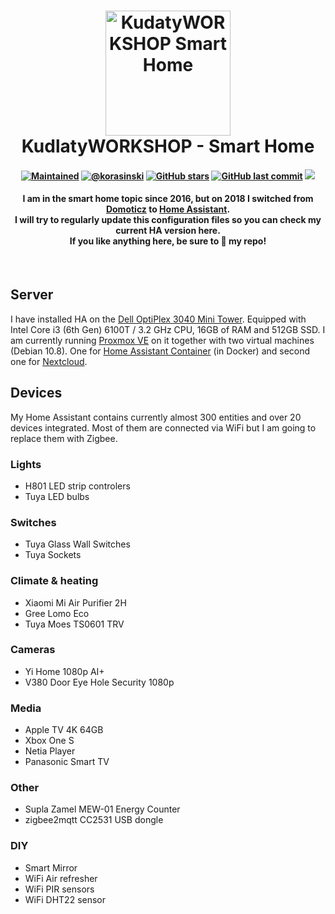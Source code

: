 <h1 align="center">
  <a name="logo" href="https://www.kudlatyworkshop.com/"><img src="https://avatars.githubusercontent.com/u/48629045?s=460&u=631080e5ff9d75d8797a76893da3aed746fde32d&v=4" alt="KudatyWORKSHOP Smart Home" width="200"></a>
  <br>
  KudlatyWORKSHOP - Smart Home
</h1>
<div align="center">
  <h4>
  <a href=""><img alt="Maintained" src="https://img.shields.io/maintenance/yes/2021.svg?style=flat"></img></a>
  <a href=""><img alt="@korasinski" src="https://img.shields.io/badge/maintainer-%20%40korasinski-blue.svg?style=flat"></img></a>
  <a href="https://github.com/korasinski/ha-config/stargazers"><img alt="GitHub stars" src="https://img.shields.io/github/stars/korasinski/ha-config"></a>
  <a href="https://github.com/korasinski/ha-config/commits"><img alt="GitHub last commit" src="https://img.shields.io/github/last-commit/korasinski/ha-config?color=yellow"></img></a>
  <a href="https://www.buymeacoffee.com/korasinski"><img src="https://img.shields.io/static/v1.svg?label=%20&message=Buy%20me%20a%20coffee&color=6f4e37&logo=buy%20me%20a%20coffee&logoColor=white"></img></a>
  </h4>
</div>
<h4 align="center">I am in the smart home topic since 2016, but on 2018 I switched from <a href="https://www.domoticz.com/">Domoticz</a> to <a href="https://www.home-assistant.io/">Home Assistant</a>. <br> I will try to regularly update this configuration files so you can check my current HA version here. <br><b>If you like anything here, be sure to 🌟 my repo!</b>
</h4>
<br>
<h2>Server</h2>
I have installed HA on the <a href="https://www.cnet.com/products/dell-optiplex-3040-mt-core-i3-6100-3-7-ghz-4-gb-500-gb-h6rmj/">Dell OptiPlex 3040 Mini Tower</a>. Equipped with Intel Core i3 (6th Gen) 6100T / 3.2 GHz CPU, 16GB of RAM and 512GB SSD. I am currently running <a href="https://www.proxmox.com/en/proxmox-ve">Proxmox VE</a> on it together with two virtual machines (Debian 10.8). One for <a href="https://www.home-assistant.io/installation/linux#install-home-assistant-container">Home Assistant Container</a> (in Docker) and second one for <a href="https://nextcloud.com/">Nextcloud</a>. 



<h2>Devices</h2>
My Home Assistant contains currently almost 300 entities and over 20 devices integrated. 
Most of them are connected via WiFi but I am going to replace them with Zigbee. 

<h3>Lights</h3>
  <ul>
    <li>H801 LED strip controlers</li>
    <li>Tuya LED bulbs</li>
  </ul>

<h3>Switches</h3>
  <ul>
    <li>Tuya Glass Wall Switches</li>
    <li>Tuya Sockets</li>
  </ul>

<h3>Climate & heating</h3>
  <ul>
    <li>Xiaomi Mi Air Purifier 2H</li>
    <li>Gree Lomo Eco</li>
    <li>Tuya Moes TS0601 TRV</li>
  </ul>

<h3>Cameras</h3>
  <ul>
    <li>Yi Home 1080p AI+</li>
    <li>V380 Door Eye Hole Security 1080p</li>
  </ul>

<h3>Media</h3>
  <ul>
    <li>Apple TV 4K 64GB</li>
    <li>Xbox One S</li>
    <li>Netia Player</li>
    <li>Panasonic Smart TV</li>
  </ul>

<h3>Other</h3>
  <ul>
    <li>Supla Zamel MEW-01 Energy Counter</li>
    <li>zigbee2mqtt CC2531 USB dongle</li>
  </ul>

<h3>DIY</h3>
  <ul>
    <li>Smart Mirror</li>
    <li>WiFi Air refresher</li>
    <li>WiFi PIR sensors</li>
    <li>WiFi DHT22 sensor</li>
  </ul>


